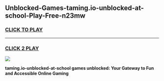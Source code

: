 
## Unblocked-Games-taming.io-unblocked-at-school-Play-Free-n23mw
<h3>
<a href="https://premium76.site?title=taming.io-unblocked-at-school&ref=12A">CLICK TO PLAY</a></h3>
<hr>

<h3>
<a href="https://premium76.site?title=taming.io-unblocked-at-school&ref=12A">CLICK 2 PLAY</a>
  
</h3>

<a href="https://premium76.site?title=taming.io-unblocked-at-school&ref=12A"><img src="https://clearcache.store/games.png"></a>


**taming.io-unblocked-at-school games unblocked: Your Gateway to Fun and Accessible Online Gaming**
